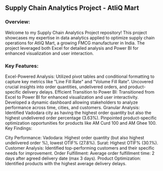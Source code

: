 ## Supply Chain Analytics Project - AtliQ Mart
### Overview:

Welcome to my Supply Chain Analytics Project repository! This project showcases my expertise in data analytics applied to optimize supply chain operations for AtliQ Mart, a growing FMCG manufacturer in India. The project leveraged both Excel for detailed analysis and Power BI for enhanced visualization and user interaction.

### Key Features:

Excel-Powered Analysis:
Utilized pivot tables and conditional formatting to capture key metrics like "Line Fill Rate" and "Volume Fill Rate".
Uncovered crucial insights into order quantities, undelivered orders, and product-specific delivery delays.
Efficient Transition to Power BI:
Transitioned from Excel to Power BI for enhanced visualization and user interactivity.
Developed a dynamic dashboard allowing stakeholders to analyze performance across time, cities, and customers.
Granular Analysis:
Identified Vadodara city as having the highest order quantity but also the highest undelivered order percentage (3.63%).
Pinpointed product-specific optimization opportunities for products like AM Curd 100 and AM Ghee 100.
Key Findings:

City Performance:
Vadodara: Highest order quantity (but also highest undelivered order %), lowest OTIF% (27.8%).
Surat: Highest OTIF% (30.1%).
Customer Analysis:
Identified top-performing customers and their specific needs for improvement.
Order Fulfillment:
Average order fulfillment time: 2 days after agreed delivery date (max 3 days).
Product Optimization:
Identified products with the highest average delivery delays.
